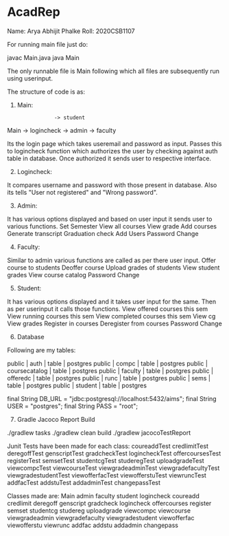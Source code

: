 # AcadRep

Name: Arya Abhijit Phalke
Roll: 2020CSB1107

For running main file just do:

javac Main.java
java Main

The only runnable file is Main following which all files are subsequently run using userinput.

The structure of code is as:


1. Main:

                   -> student
Main -> logincheck -> admin
                   -> faculty

Its the login page which takes useremail and password as input. 
Passes this to logincheck function which authorizes the user by checking against auth table in database.
Once authorized it sends user to respective interface.



2. Logincheck:

It compares username and password with those present in database.
Also its tells "User not registered" and "Wrong password".



3. Admin:

It has various options displayed and based on user input it sends user to various functions.
Set Semester
View all courses
View grade
Add courses
Generate transcript
Graduation check
Add Users
Password Change


4. Faculty:

Similar to admin various functions are called as per there user input.
Offer course to students
Deoffer course
Upload grades of students
View student grades
View course catalog
Password Change


5. Student:

It has various options displayed and it takes user input for the same.
Then as per userinput it calls those functions.
View offered courses this sem
View running courses this sem
View completed courses this sem
View cg
View grades
Register in courses
Deregister from courses
Password Change



6. Database 

Following are my tables:

public | auth          | table | postgres
public | compc         | table | postgres
public | coursecatalog | table | postgres
public | faculty       | table | postgres
public | offeredc      | table | postgres
public | runc          | table | postgres
public | sems          | table | postgres
public | student       | table | postgres


final String DB_URL = "jdbc:postgresql://localhost:5432/aims";
final String USER = "postgres";
final String PASS = "root";



7. Gradle Jacoco Report Build

./gradlew tasks
./gradlew clean build
./gradlew jacocoTestReport

Junit Tests have been made for each class:
coureaddTest
credlimitTest
deregoffTest
genscriptTest
gradcheckTest
logincheckTest
offercoursesTest
registerTest
semsetTest
studentcgTest
studeregTest
uploadgradeTest
viewcompcTest
viewcourseTest
viewgradeadminTest
viewgradefacultyTest
viewgradestudentTest
viewofferfacTest
viewofferstuTest
viewruncTest
addfacTest
addstuTest
addadminTest
changepassTest

Classes made are:
Main
admin
faculty
student
logincheck
coureadd
credlimit
deregoff
genscript
gradcheck
logincheck
offercourses
register
semset
studentcg
studereg
uploadgrade
viewcompc
viewcourse
viewgradeadmin
viewgradefaculty
viewgradestudent
viewofferfac
viewofferstu
viewrunc
addfac
addstu
addadmin
changepass
